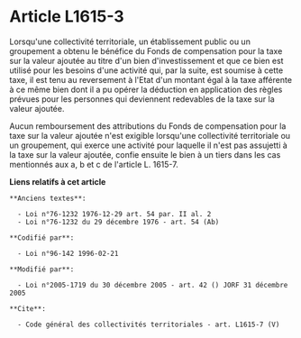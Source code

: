 # Article L1615-3

Lorsqu'une collectivité territoriale, un établissement public ou un groupement a obtenu le bénéfice du Fonds de compensation
pour la taxe sur la valeur ajoutée au titre d'un bien d'investissement et que ce bien est utilisé pour les besoins d'une
activité qui, par la suite, est soumise à cette taxe, il est tenu au reversement à l'Etat d'un montant égal à la taxe
afférente à ce même bien dont il a pu opérer la déduction en application des règles prévues pour les personnes qui deviennent
redevables de la taxe sur la valeur ajoutée. 

Aucun remboursement des attributions du Fonds de compensation pour la taxe sur la valeur ajoutée n'est exigible lorsqu'une
collectivité territoriale ou un groupement, qui exerce une activité pour laquelle il n'est pas assujetti à la taxe sur la
valeur ajoutée, confie ensuite le bien à un tiers dans les cas mentionnés aux a, b et c de l'article L. 1615-7.

**Liens relatifs à cet article**

	**Anciens textes**:

	  - Loi n°76-1232 1976-12-29 art. 54 par. II al. 2
	  - Loi n°76-1232 du 29 décembre 1976 - art. 54 (Ab)

	**Codifié par**:

	  - Loi n°96-142 1996-02-21

	**Modifié par**:

	  - Loi n°2005-1719 du 30 décembre 2005 - art. 42 () JORF 31 décembre 2005

	**Cite**:

	  - Code général des collectivités territoriales - art. L1615-7 (V)
